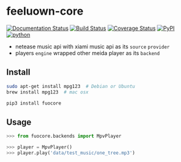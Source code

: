 # feeluown-core

[![Documentation Status](https://readthedocs.org/projects/feeluown-core/badge/?version=latest)](http://feeluown-core.readthedocs.io/en/latest/?badge=latest)
[![Build Status](https://travis-ci.org/cosven/feeluown-core.svg?branch=master)](https://travis-ci.org/cosven/feeluown-core)
[![Coverage Status](https://coveralls.io/repos/github/cosven/feeluown-core/badge.svg?branch=master)](https://coveralls.io/github/cosven/feeluown-core?branch=master)
[![PyPI](https://img.shields.io/pypi/v/fuocore.svg)](https://pypi.python.org/pypi/fuocore)
[![python](https://img.shields.io/pypi/pyversions/fuocore.svg)](https://pypi.python.org/pypi/fuocore)


- netease music api with xiami music api as its `source` `provider`
- players `engine` wrapped other meida player as its `backend`

## Install

```sh
sudo apt-get install mpg123  # Debian or Ubuntu
brew install mpg123  # mac osx

pip3 install fuocore
```

## Usage

```python
>>> from fuocore.backends import MpvPlayer

>>> player = MpvPlayer()
>>> player.play('data/test_music/one_tree.mp3')
```
